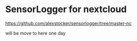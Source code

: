 # SensorLogger for nextcloud

https://github.com/alexstocker/sensorlogger/tree/master-nc

will be move to here one day
